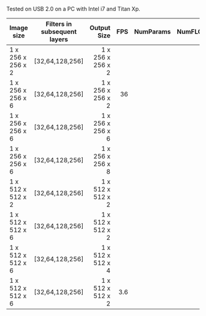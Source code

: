 Tested on USB 2.0 on a PC with Intel i7 and Titan Xp.

| Image size  |      Filters in subsequent layers    | Output Size  |  FPS | NumParams | NumFLOPs | 
|----------|:-------------:|------:|------:|------:| ------:|
| 1 x 256 x 256 x 2 | [32,64,128,256] | 1 x 256 x 256 x 2 |  |  |  |
| 1 x 256 x 256 x 6 | [32,64,128,256] | 1 x 256 x 256 x 2 | 36 |  |  |
| 1 x 256 x 256 x 6 | [32,64,128,256] | 1 x 256 x 256 x 6 |   |  |  |
| 1 x 256 x 256 x 6 | [32,64,128,256] | 1 x 256 x 256 x 8 |   |  |  |
| 1 x 512 x 512 x 2 | [32,64,128,256] | 1 x 512 x 512 x 2 |  |  |  | 
| 1 x 512 x 512 x 6 | [32,64,128,256] | 1 x 512 x 512 x 2 |  |  |  | 
| 1 x 512 x 512 x 6 | [32,64,128,256] | 1 x 512 x 512 x 4 |  |  |  | 
| 1 x 512 x 512 x 6 | [32,64,128,256] | 1 x 512 x 512 x 2 | 3.6 |  |  | 
